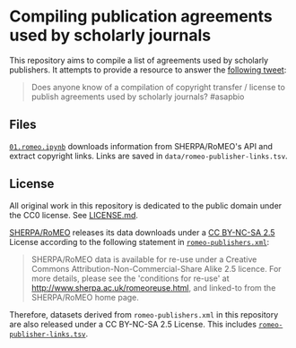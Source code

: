 # Compiling publication agreements used by scholarly journals

This repository aims to compile a list of agreements used by scholarly publishers.
It attempts to provide a resource to answer the [following tweet](https://twitter.com/dhimmel/status/987019183723569152):

> Does anyone know of a compilation of copyright transfer / license to publish agreements used by scholarly journals? #asapbio

## Files

[`01.romeo.ipynb`](01.romeo.ipynb) downloads information from SHERPA/RoMEO's API and extract copyright links.
Links are saved in `data/romeo-publisher-links.tsv`.

## License

All original work in this repository is dedicated to the public domain under the CC0 license.
See [LICENSE.md](LICENSE.md).

[SHERPA/RoMEO](http://www.sherpa.ac.uk/romeo/index.php) releases its data downloads under a [CC BY-NC-SA 2.5](https://creativecommons.org/licenses/by-nc-sa/2.5/) License according to the following statement in [`romeo-publishers.xml`](data/romeo-publishers.xml):

> SHERPA/RoMEO data is available for re-use under a Creative Commons Attribution-Non-Commercial-Share Alike 2.5 licence.
For more details, please see the 'conditions for re-use' at http://www.sherpa.ac.uk/romeoreuse.html, and linked-to from the SHERPA/RoMEO home page.

Therefore, datasets derived from `romeo-publishers.xml` in this repository are also released under a CC BY-NC-SA 2.5 License.
This includes [`romeo-publisher-links.tsv`](data/romeo-publisher-links.tsv).
